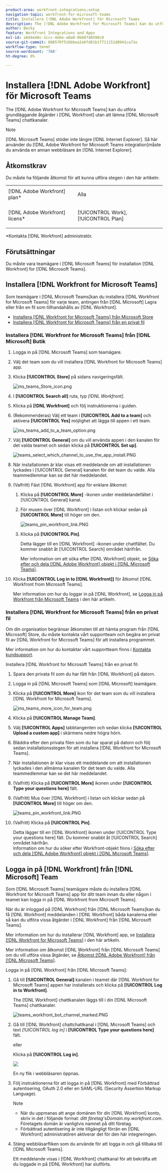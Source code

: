 ```yaml
---
product-area: workfront-integrations;setup
navigation-topic: workfront-for-microsoft-teams
title: Installera [!DNL Adobe Workfront] för Microsoft Teams
description: The [!DNL Adobe Workfront for Microsoft Teams] kan du utföra grundläggande åtgärder i [!DNL Workfront] utan att lämna [!DNL Microsoft Teams] chattkanaler.
author: Becky
feature: Workfront Integrations and Apps
exl-id: a8d4e48c-1ccc-4e6e-a0a0-9b68748590c0
source-git-commit: 088570f516bbea2e6fd81b1f711151d8941ca71e
workflow-type: tm+mt
source-wordcount: '768'
ht-degree: 0%

---
```


# Installera [!DNL Adobe Workfront] för Microsoft Teams

The [!DNL Adobe Workfront for Microsoft Teams] kan du utföra grundläggande åtgärder i [!DNL Workfront] utan att lämna [!DNL Microsoft Teams] chattkanaler.

>[!NOTE]
>
>[!DNL Microsoft Teams] stöder inte längre [!DNL Internet Explorer]. Så här använder du [!DNL Adobe Workfront for Microsoft Teams integration]måste du använda en annan webbläsare än [!DNL Internet Explorer].


## Åtkomstkrav

Du måste ha följande åtkomst för att kunna utföra stegen i den här artikeln:

<table style="table-layout:auto"> 
 <col> 
 <col> 
 <tbody> 
  <tr> 
   <td role="rowheader">[!DNL Adobe Workfront] plan*</td> 
   <td> <p>Alla</p> </td> 
  </tr> 
  <tr> 
   <td role="rowheader">[!DNL Adobe Workfront] licens*</td> 
   <td> <p>[!UICONTROL Work], [!UICONTROL Plan]</p> </td> 
  </tr> 
 </tbody> 
</table>

&#42;Kontakta [!DNL Workfront] administratör.

## Förutsättningar

Du måste vara teamägare i [!DNL Microsoft Teams] för installation [!DNL Workfront] for [!DNL Microsoft Teams].

## Installera [!DNL Workfront for Microsoft Teams]

Som teamägare i [!DNL Microsoft Teams]kan du installera [!DNL Workfront for Microsoft Teams] för varje team, antingen från [!DNL Microsoft] Lagra eller från en fil som tillhandahålls av [!DNL Workfront].

* [Installera [!DNL Workfront for Microsoft Teams] från Microsoft Store](#install-workfront-for-microsoft-teams-from-the-microsoft-store)
* [Installera [!DNL Workfront for Microsoft Teams] från en privat fil](#install-workfront-for-microsoft-teams-from-a-private-file)

### Installera [!DNL Workfront for Microsoft Teams] från [!DNL Microsoft] Butik

1. Logga in på [!DNL Microsoft Teams] som teamägare.
1. Välj det team som du vill installera [!DNL Workfront for Microsoft Teams] app.
1. Klicka **[!UICONTROL Store]** på sidans navigeringsfält.

   ![ms_teams_Store_icon.png](assets/ms-teams-store-icon-319x809.png)

1. I **[!UICONTROL Search all]** ruta, typ *[!DNL Workfront]*.

1. Klicka på **[!DNL Workfront]** och följ instruktionerna i guiden.
1. (Rekommenderas) Välj ett team i **[!UICONTROL Add to a team]** och aktivera **[!UICONTROL Yes]** möjlighet att lägga till appen i ett team.

   ![ms_teams_add_to_a_team_option.png](assets/ms-teams-add-to-a-team-option-350x122.png)

1. Välj **[!UICONTROL General]** om du vill använda appen i den kanalen för det valda teamet och sedan klicka på **[!UICONTROL Set up]**.

   ![teams_select_which_channel_to_use_the_app_install.PNG](assets/teams-select-which-channel-to-use-the-app-install-350x330.png)

1. När installationen är klar visas ett meddelande om att installationen lyckades i [!UICONTROL General] kanalen för det team du valde. Alla teammedlemmar kan se det här meddelandet.
1. (Valfritt) Fäst [!DNL Workfront] app för enklare åtkomst:

   1. Klicka på **[!UICONTROL More]** -ikonen under meddelandefältet i [!UICONTROL General] kanal.

   1. För musen över [!DNL Workfront] i listan och klickar sedan på **[!UICONTROL More]** till höger om den.

      ![teams_pin_workfront_link.PNG](assets/teams-pin-workfront-link-350x80.png)

   1. Klicka på **[!UICONTROL Pin]**.

      Detta lägger till en [!DNL Workfront] -ikonen under chattfältet. Du kommer snabbt åt [!UICONTROL Search] området härifrån.

      Mer information om att söka efter [!DNL Workfront] objekt, se [Söka efter och dela [!DNL Adobe Workfront] objekt i [!DNL Microsoft Teams]](../../workfront-integrations-and-apps/using-workfront-with-microsoft-teams/search-for-and-share-wf-items-in-ms-teams.md).

1. Klicka **[!UICONTROL Log in to [!DNL Workfront]]** för åtkomst [!DNL Workfront from Microsoft Teams].

   Mer information om hur du loggar in på [!DNL Workfront], se [Logga in på Workfront från Microsoft Teams](#log-in-to-workfront-from-microsoft-teams) i den här artikeln.

### Installera [!DNL Workfront for Microsoft Teams] från en privat fil

Om din organisation begränsar åtkomsten till att hämta program från [!DNL Microsoft] Store, du måste kontakta vårt supportteam och begära en privat fil av [!DNL Workfront for Microsoft Teams] för att installera programmet.

Mer information om hur du kontaktar vårt supportteam finns i [Kontakta kundsupport](../../workfront-basics/tips-tricks-and-troubleshooting/contact-customer-support.md).

Installera [!DNL Workfront for Microsoft Teams] från en privat fil:

1. Spara den privata fil som du har fått från [!DNL Workfront] på datorn.
1. Logga in på [!DNL Microsoft Teams] som [!DNL Microsoft] teamägare.
1. Klicka på **[!UICONTROL More]** ikon för det team som du vill installera [!DNL Workfront for Microsoft Teams].

   ![ms_teams_more_icon_for_team.png](assets/ms-teams-more-icon-for-team-350x177.png)

1. Klicka på **[!UICONTROL Manage Team]**.
1. Välj **[!UICONTROL Apps]** tabbtangenten och sedan klicka **[!UICONTROL Upload a custom app]** i skärmens nedre högra hörn.

1. Bläddra efter den privata filen som du har sparat på datorn och följ sedan installationsstegen för att installera [!DNL Workfront for Microsoft Teams].
1. När installationen är klar visas ett meddelande om att installationen lyckades i den allmänna kanalen för det team du valde. Alla teammedlemmar kan se det här meddelandet.
1. (Valfritt) Klicka på **[!UICONTROL More]** ikonen under **[!UICONTROL Type your questions here]** fält.

1. (Valfritt) Mus över [!DNL Workfront] i listan och klickar sedan på **[!UICONTROL More]** till höger om den.

   ![teams_pin_workfront_link.PNG](assets/teams-pin-workfront-link-350x80.png)

1. (Valfritt) Klicka på **[!UICONTROL Pin]**.

   Detta lägger till en [!DNL Workfront] ikonen under [!UICONTROL Type your questions here] fält. Du kommer snabbt åt [!UICONTROL Search] området härifrån.\
   Information om hur du söker efter Workfront-objekt finns i [Söka efter och dela [!DNL Adobe Workfront] objekt i [!DNL Microsoft Teams]](../../workfront-integrations-and-apps/using-workfront-with-microsoft-teams/search-for-and-share-wf-items-in-ms-teams.md).

## Logga in på [!DNL Workfront] från [!DNL Microsoft] Team

Som [!DNL Microsoft Teams] teamägare måste du installera [!DNL Workfront for Microsoft Teams] app för ditt team innan du eller någon i teamet kan logga in på [!DNL Workfront from Microsoft Teams].

När du är inloggad på [!DNL Workfront] från [!DNL Microsoft Teams]kan du få [!DNL Workfront] meddelanden i [!DNL Workfront] båda kanalerna eller så kan du utföra vissa åtgärder i [!DNL Workfront] från [!DNL Microsoft Teams].

Mer information om hur du installerar [!DNL Workfront] app, se [Installera [!DNL Workfront for Microsoft Teams]](#install-workfront-for-microsoft-teams) i den här artikeln.

Mer information om åtkomst [!DNL Workfront] från [!DNL Microsoft Teams] om du vill utföra vissa åtgärder, se [Åtkomst [!DNL Adobe Workfront] från [!DNL Microsoft Teams]](../../workfront-integrations-and-apps/using-workfront-with-microsoft-teams/access-workfront-from-ms-teams.md).

Logga in på [!DNL Workfront] från [!DNL Microsoft Teams]:

1. Gå till **[!UICONTROL General]** kanalen i teamet där [!DNL Workfront for Microsoft Teams] appen har installerats och klicka på **[!UICONTROL Log in to Workfront]**.

   The [!DNL Workfront] chattkanalen läggs till i din [!DNL Microsoft Teams] chattkanaler.

   ![teams_workfront_bot_channel_marked.PNG](assets/teams-workfront-bot-channel-highlighted-350x220.png)

1. Gå till [!DNL Workfront] chattchattkanal i [!DNL Microsoft Teams] och text *[!UICONTROL log in]* i **[!UICONTROL Type your questions here]** fält.

   eller

   Klicka på **[!UICONTROL Log in]**.

   ![](assets/ms-teams-log-in-prompt-with-4-tabs-350x139.png)

   En ny flik i webbläsaren öppnas.

1. Följ instruktionerna för att logga in på [!DNL Workfront] med Förbättrad autentisering, OAuth 2.0 eller en SAML-URL (Security Assertion Markup Language).

   >[!NOTE]
   >
   >* När du uppmanas att ange domänen för din [!DNL Workfront] konto, skriv in det i följande format: *ditt företag&#39;sDomain.my.workfront.com*. Företagets domän är vanligtvis namnet på ditt företag.
   >* Förbättrad autentisering är inte tillgängligt förrän en [!DNL Workfront] administratören aktiverar det för den här integreringen.



1. Stäng webbläsarfliken som du använde för att logga in och gå tillbaka till [!DNL Microsoft Teams].

   Ett meddelande visas i [!DNL Workfront] chattkanal för att bekräfta att du loggade in på [!DNL Workfront] har slutförts.
